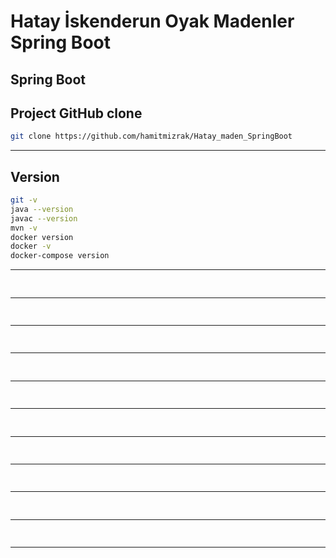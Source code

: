 # Hatay İskenderun Oyak Madenler Spring Boot
**Spring Boot**
---

## Project GitHub clone 
```sh
git clone https://github.com/hamitmizrak/Hatay_maden_SpringBoot
```
---

## Version
```sh
git -v
java --version
javac --version
mvn -v
docker version
docker -v
docker-compose version
```
---

## 
```sh
```
---

## 
```sh
```
---

## 
```sh
```
---

## 
```sh
```
---

## 
```sh
```
---

## 
```sh
```
---

## 
```sh
```
---


## 
```sh
```
---


## 
```sh
```
---


## 
```sh
```
---
